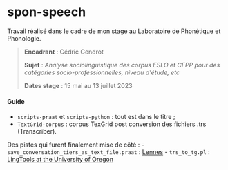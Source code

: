 # spon-speech
Travail réalisé dans le cadre de mon stage au Laboratoire de Phonétique et Phonologie.
> **Encadrant** : Cédric Gendrot
> 
> **Sujet** : *Analyse sociolinguistique des corpus ESLO et CFPP pour des catégories socio-professionnelles, niveau d'étude, etc*
> 
> **Dates stage** : 15 mai au 13 juillet 2023

#### Guide
- `scripts-praat` et `scripts-python` : tout est dans le titre ;
- `TextGrid-corpus` : corpus TexGrid post conversion des fichiers .trs (Transcriber).

Des pistes qui furent finalement mise de côté :
	- `save_conversation_tiers_as_text_file.praat` : [Lennes](https://lennes.github.io/spect/howto/conversation_transcript.html)
	- `trs_to_tg.pl` : [LingTools at the University of Oregon](http://lingtools.uoregon.edu/tools/trans_to_praat.php)
